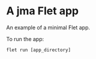 # A jma Flet app

An example of a minimal Flet app.

To run the app:

```
flet run [app_directory]
```